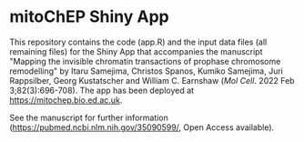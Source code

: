 # mitoChEP Shiny App

This repository contains the code (app.R) and the input data files (all remaining files) for the Shiny App that accompanies the manuscript "Mapping the invisible chromatin transactions of prophase chromosome remodelling" by Itaru Samejima, Christos Spanos, Kumiko Samejima, Juri Rappsilber, Georg Kustatscher and William C. Earnshaw (*Mol Cell*. 2022 Feb 3;82(3):696-708). The app has been deployed at https://mitochep.bio.ed.ac.uk.

See the manuscript for further information (https://pubmed.ncbi.nlm.nih.gov/35090599/, Open Access available).
